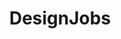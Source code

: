---
title: DesignJobs
crosslinks:
- graphic_design
- freedesign
- Entrepreneurs
- logorequests
- redditgetsdrawn
- taiwan
- Serendipity
- cheapcsgotrading
- forhire
- DrawForMe
---